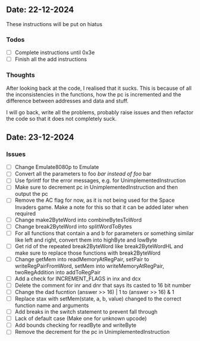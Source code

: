 ## Date: 22-12-2024

These instructions will be put on hiatus
### Todos
- [ ] Complete instructions until 0x3e
- [ ] Finish all the add instructions

### Thoughts
After looking back at the code, I realised that it sucks. This is because of all the inconsistencies
in the functions, how the pc is incremented and the difference between addresses and data and stuff.

I will go back, write all the problems, probably raise issues and then refactor the code so that it
does not completely suck.

## Date: 23-12-2024

### Issues
- [ ] Change Emulate8080p to Emulate
- [ ] Convert all the parameters to foo *bar instead of foo* bar
- [ ] Use fprintf for the error messages, e.g. for UnimplementedInstruction
- [ ] Make sure to decrement pc in UnimplementedInstruction and then output the pc
- [ ] Remove the AC flag for now, as it is not being used for the Space Invaders game. Make a note for
this so that it can be added later when required
- [ ] Change make2ByteWord into combineBytesToWord
- [ ] Change break2ByteWord into splitWordToBytes
- [ ] For all functions that contain a and b for parameters or something similar like left and right, convert them into
highByte and lowByte
- [ ] Get rid of the repeated break2ByteWord like break2ByteWordHL and make sure to replace those
functions with break2ByteWord
- [ ] Change getMem into readMemoryAtRegPair, setPair to writeRegPairFromWord, setMem into
writeMemoryAtRegPair, twoRegAddition into addToRegPair
- [ ] Add a check for INCREMENT_FLAGS in inx and dcx
- [ ] Delete the comment for inr and dnr that says its casted to 16 bit number
- [ ] Change the dad fucntion (answer >> 16) | 1 to (answer >> 16) & 1
- [ ] Replace stax with setMem(state, a, b, value) changed to the correct function name and arguments
- [ ] Add breaks in the switch statement to prevent fall through
- [ ] Lack of default case (Make one for unknown upcode)
- [ ] Add bounds checking for readByte and writeByte
- [ ] Remove the decrement for the pc in UnimplementedInstruction
